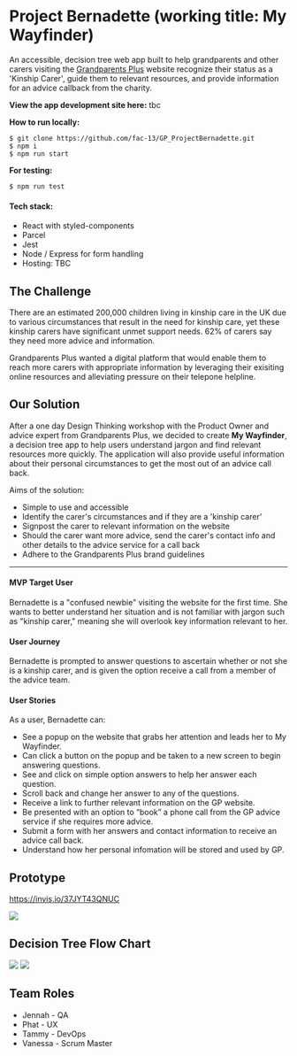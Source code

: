 # Project Bernadette (working title: My Wayfinder)

An accessible, decision tree web app built to help grandparents and other carers visiting the [Grandparents Plus](https://www.grandparentsplus.org.uk/) website recognize their status as a 'Kinship Carer', guide them to relevant resources, and provide information for an advice callback from the charity.

**View the app development site here:** tbc

**How to run locally:**

```
$ git clone https://github.com/fac-13/GP_ProjectBernadette.git
$ npm i
$ npm run start
```

**For testing:**

```
$ npm run test
```

#### Tech stack:

- React with styled-components
- Parcel
- Jest
- Node / Express for form handling
- Hosting: TBC

## The Challenge

There are an estimated 200,000 children living in kinship care in the UK due to various circumstances that result in the need for kinship care, yet these kinship carers have significant unmet support needs. 62% of carers say they need more advice and information.

Grandparents Plus wanted a digital platform that would enable them to reach more carers with appropriate information by leveraging their exisiting online resources and alleviating pressure on their telepone helpline.

## Our Solution

After a one day Design Thinking workshop with the Product Owner and advice expert from Grandparents Plus, we decided to create **My Wayfinder**, a decision tree app to help users understand jargon and find relevant resources more quickly. The application will also provide useful information about their personal circumstances to get the most out of an advice call back.

Aims of the solution:

- Simple to use and accessible
- Identify the carer's circumstances and if they are a 'kinship carer'
- Signpost the carer to relevant information on the website
- Should the carer want more advice, send the carer's contact info and other details to the advice service for a call back
- Adhere to the Grandparents Plus brand guidelines

---

#### MVP Target User

Bernadette is a "confused newbie" visiting the website for the first time. She wants to better understand her situation and is not familiar with jargon such as "kinship carer," meaning she will overlook key information relevant to her.

#### User Journey

Bernadette is prompted to answer questions to ascertain whether or not she is a kinship carer, and is given the option receive a call from a member of the advice team.

#### User Stories

As a user, Bernadette can:

- See a popup on the website that grabs her attention and leads her to My Wayfinder.
- Can click a button on the popup and be taken to a new screen to begin answering questions.
- See and click on simple option answers to help her answer each question.
- Scroll back and change her answer to any of the questions.
- Receive a link to further relevant information on the GP website.
- Be presented with an option to “book” a phone call from the GP advice service if she requires more advice.
- Submit a form with her answers and contact information to receive an advice call back.
- Understand how her personal infomation will be stored and used by GP.

## Prototype

https://invis.io/37JYT43QNUC

![](https://i.imgur.com/wGMgYzh.png)

## Decision Tree Flow Chart

![](https://i.imgur.com/OUMheGt.png)
![](https://i.imgur.com/N6VCddy.png)

## Team Roles

- Jennah - QA
- Phat - UX
- Tammy - DevOps
- Vanessa - Scrum Master
